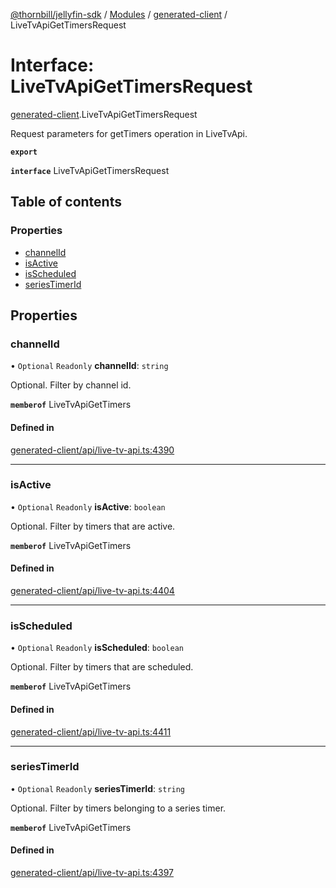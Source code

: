 [@thornbill/jellyfin-sdk](../README.md) / [Modules](../modules.md) / [generated-client](../modules/generated_client.md) / LiveTvApiGetTimersRequest

# Interface: LiveTvApiGetTimersRequest

[generated-client](../modules/generated_client.md).LiveTvApiGetTimersRequest

Request parameters for getTimers operation in LiveTvApi.

**`export`**

**`interface`** LiveTvApiGetTimersRequest

## Table of contents

### Properties

- [channelId](generated_client.LiveTvApiGetTimersRequest.md#channelid)
- [isActive](generated_client.LiveTvApiGetTimersRequest.md#isactive)
- [isScheduled](generated_client.LiveTvApiGetTimersRequest.md#isscheduled)
- [seriesTimerId](generated_client.LiveTvApiGetTimersRequest.md#seriestimerid)

## Properties

### channelId

• `Optional` `Readonly` **channelId**: `string`

Optional. Filter by channel id.

**`memberof`** LiveTvApiGetTimers

#### Defined in

[generated-client/api/live-tv-api.ts:4390](https://github.com/thornbill/jellyfin-sdk-typescript/blob/b5d0506/src/generated-client/api/live-tv-api.ts#L4390)

___

### isActive

• `Optional` `Readonly` **isActive**: `boolean`

Optional. Filter by timers that are active.

**`memberof`** LiveTvApiGetTimers

#### Defined in

[generated-client/api/live-tv-api.ts:4404](https://github.com/thornbill/jellyfin-sdk-typescript/blob/b5d0506/src/generated-client/api/live-tv-api.ts#L4404)

___

### isScheduled

• `Optional` `Readonly` **isScheduled**: `boolean`

Optional. Filter by timers that are scheduled.

**`memberof`** LiveTvApiGetTimers

#### Defined in

[generated-client/api/live-tv-api.ts:4411](https://github.com/thornbill/jellyfin-sdk-typescript/blob/b5d0506/src/generated-client/api/live-tv-api.ts#L4411)

___

### seriesTimerId

• `Optional` `Readonly` **seriesTimerId**: `string`

Optional. Filter by timers belonging to a series timer.

**`memberof`** LiveTvApiGetTimers

#### Defined in

[generated-client/api/live-tv-api.ts:4397](https://github.com/thornbill/jellyfin-sdk-typescript/blob/b5d0506/src/generated-client/api/live-tv-api.ts#L4397)
